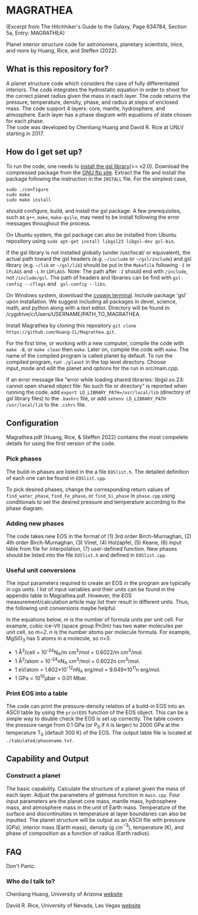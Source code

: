 # MAGRATHEA #

(Excerpt from The Hitchhiker's Guide to the Galaxy, Page 634784, Section 5a, Entry: MAGRATHEA)

Planet interior structure code for astronomers, planetary scientists, mice, and more by Huang, Rice, and Steffen (2022).


## What is this repository for? ##

A planet structure code which considers the case of fully differentiated interiors.
The code integrates the hydrostatic equation in order to shoot for the correct planet radius given the mass in each layer.
The code returns the pressure, temperature, density, phase, and radius at steps of enclosed mass.
The code support 4 layers: core, mantle, hydrosphere, and atmosphere. Each layer has a phase diagram with equations of state chosen for each phase.  
The code was developed by Chenliang Huang and David R. Rice at UNLV starting in 2017.


## How do I get set up? ##

To run the code, one needs to [install the gsl library](https://www.gnu.org/software/gsl/)(>= v2.0).  Download the compressed package from the [GNU ftp site](ftp://ftp.gnu.org/gnu/gsl/).  Extract the file and install the package following the instruction in the `INSTALL` file.  For the simplest case, 
 
    sudo ./configure
    sudo make
    sudo make install

should configure, build, and install the gsl package.  A few prerequisites, such as `g++`, `make`, `make-guile`, may need to be install following the error messages throughout the process. 

On Ubuntu system, the gsl package can also be installed from Ubuntu repository using 
`sudo apt-get install libgsl23 libgsl-dev gsl-bin`.

If the gsl library is not installed globally (under /usr/local/ or equivalent), the actual path toward the gsl headers (e.g. `~/include` or `~/gsl/include`) and gsl library (e.g. `~/lib` or `~/gsl/lib`) should be put in the `Makefile` following `-I` in `CFLAGS` and `-L` in `LDFLAGS`.  Note: The path after `-I` should end with `/include`, not `/include/gsl`.  The path of headers and libraries can be find with `gsl-config --cflags` and ` gsl-config --libs`.

On Windows system, download the [cyqwin terminal](https://www.cygwin.com/). Include package 'gsl' upon installation. We suggest including all packages in devel, science, math, and python along with a text editor. Directory will be found in: /cygdrive/c/Users/USERNAME/PATH_TO_MAGRATHEA.

Install Magrathea by cloning this repository `git clone https://github.com/Huang-CL/Magrathea.git`.

For the first time, or working with a new computer, compile the code with `make -B`, or `make clean` then `make`.
Later on, compile the code with `make`.
The name of the compiled program is called planet by default.  To run the compiled program, run
`./planet` in the top level directory. Choose input_mode and edit the planet and options for the run in src/main.cpp.

If an error message like "error while loading shared libraries: libgsl.so.23: cannot open shared object file: No such file or directory" is reported when running the code, add `export LD_LIBRARY_PATH=/usr/local/lib` (directory of gsl library files) to the `.bashrc` file, or add `setenv LD_LIBRARY_PATH /usr/local/lib` to the `.cshrc` file.

## Configuration ##

Magrathea.pdf (Huang, Rice, & Steffen 2022) contains the most compelete details for using the first version of the code.

### Pick phases ###

The build-in phases are listed in the a file `EOSlist.h`.  The detailed definition of each one can be found in `EOSlist.cpp`.

To pick desired phases, change the corresponding return values of `find_water_phase`, `find_Fe_phase`, or `find_Si_phase` in `phase.cpp` using conditionals to set the desired pressure and temperature according to the phase diagram.

### Adding new phases ###

The code takes new EOS in the format of (1) 3rd order Birch-Murnaghan, (2) 4th order Birch-Murnaghan, (3) Vinet, (4) Holzapfel, (5) Keane, (6) input table from file for interpolation, (7) user-defined function.
New phases should be listed into the file `EOSlist.h` and defined in `EOSlist.cpp`.

### Useful unit conversions ###

The input parameters required to create an EOS in the program are typically in cgs units.  I list of input variables and their units can be found in the appendix table in Magrathea.pdf.  However, the EOS measurement/calculation article may list their result in different units.  Thus, the following unit conversions maybe helpful.

In the equations below, *m* is the number of formula units per unit cell. For example, cubic ice-VII (space group Pn3m) has two water molecules per unit cell, so *m=2*.
*n* is the number atoms per molecule formula. For example, MgSiO<sub>3</sub> has 5 atoms in a molecule, so *n=5*.


* 1 &#8491;<sup>3</sup>/cell = 10<sup>-24</sup>N<sub>A</sub>/m cm<sup>3</sup>/mol = 0.6022/m cm<sup>3</sup>/mol.
* 1 &#8491;<sup>3</sup>/atom = 10<sup>-24</sup>nN<sub>A</sub> cm<sup>3</sup>/mol = 0.6022n cm<sup>3</sup>/mol.
* 1 eV/atom = 1.602&times;10<sup>-12</sup>nN<sub>A</sub> erg/mol = 9.649&times;10<sup>11</sup>n erg/mol. 
* 1 GPa = 10<sup>10</sup>&micro;bar = 0.01 Mbar.

### Print EOS into a table ###

The code can print the pressure-density relation of a build-in EOS into an ASCII table by using the `printEOS` function of the EOS object. This can be a simple way to double check the EOS is set up correctly. The table covers the pressure range from 0.1 GPa (or P<sub>0</sub> if it is larger) to 2000 GPa at the temperature T<sub>0</sub> (default 300 K) of the EOS. The output table file is located at `./tabulated/phasename.txt`.

## Capability and Output ##

### Construct a planet ###
The basic capability. Calculate the structure of a planet given the mass of each layer.
Adjust the parameters of getmass function in `main.cpp`.  Four input parameters are the planet core mass, mantle mass, hydrosphere mass, and atmosphere mass in the unit of Earth mass. Temperature of the surface and discontinuities in temperature at layer boundaries can also be inputted.
The planet structure will be output as an ASCII file with pressure (GPa), interior mass (Earth mass), density (g cm$^{-3}$), temperature (K), and phase of composition as a function of radius (Earth radius).


## FAQ ##
Don't Panic.


### Who do I talk to? ###

Chenliang Huang, University of Arizona [website](https://www.lpl.arizona.edu/~huangcl/)

David R. Rice, University of Nevada, Las Vegas [website](https://www.physics.unlv.edu/~drice986/)
